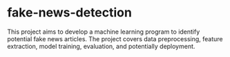 # fake-news-detection
This project aims to develop a machine learning program to identify potential fake news articles. The project covers data preprocessing, feature extraction, model training, evaluation, and potentially deployment.
